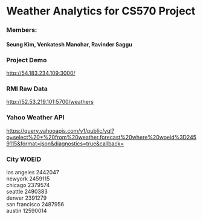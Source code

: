 # Weather Analytics for CS570 Project

### Members:
#### Seung Kim, Venkatesh Manohar, Ravinder Saggu

### Project Demo
http://54.183.234.109:3000/

### RMI Raw Data
http://52.53.219.101:5700/weathers

### Yahoo Weather API
https://query.yahooapis.com/v1/public/yql?q=select%20*%20from%20weather.forecast%20where%20woeid%3D2459115&format=json&diagnostics=true&callback=

### City WOEID
los angeles 2442047  
newyork 2459115  
chicago 2379574  
seattle 2490383  
denver 2391279  
san francisco 2487956  
austin 12590014  
